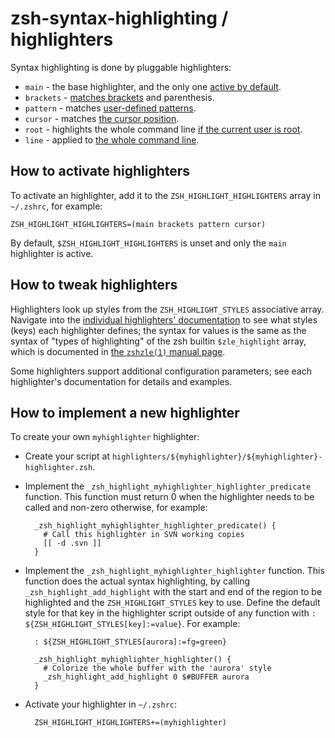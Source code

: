 zsh-syntax-highlighting / highlighters
======================================

Syntax highlighting is done by pluggable highlighters:

* `main` - the base highlighter, and the only one [active by default][1].
* `brackets` - [matches brackets][2] and parenthesis.
* `pattern` - matches [user-defined patterns][3].
* `cursor` - matches [the cursor position][4].
* `root` - highlights the whole command line [if the current user is root][5].
* `line` - applied to [the whole command line][6].

[1]: highlighters/main.md
[2]: highlighters/brackets.md
[3]: highlighters/pattern.md
[4]: highlighters/cursor.md
[5]: highlighters/root.md
[6]: highlighters/line.md


How to activate highlighters
----------------------------

To activate an highlighter, add it to the `ZSH_HIGHLIGHT_HIGHLIGHTERS` array in
`~/.zshrc`, for example:

    ZSH_HIGHLIGHT_HIGHLIGHTERS=(main brackets pattern cursor)

By default, `$ZSH_HIGHLIGHT_HIGHLIGHTERS` is unset and only the `main`
highlighter is active.


How to tweak highlighters
-------------------------

Highlighters look up styles from the `ZSH_HIGHLIGHT_STYLES` associative array.
Navigate into the [individual highlighters' documentation](highlighters/) to
see what styles (keys) each highlighter defines; the syntax for values is the
same as the syntax of "types of highlighting" of the zsh builtin
`$zle_highlight` array, which is documented in [the `zshzle(1)` manual
page][zshzle-Character-Highlighting].

[zshzle-Character-Highlighting]: http://zsh.sourceforge.net/Doc/Release/Zsh-Line-Editor.html#Character-Highlighting

Some highlighters support additional configuration parameters; see each
highlighter's documentation for details and examples.


How to implement a new highlighter
----------------------------------

To create your own `myhighlighter` highlighter:

* Create your script at
    `highlighters/${myhighlighter}/${myhighlighter}-highlighter.zsh`.

* Implement the `_zsh_highlight_myhighlighter_highlighter_predicate` function.
  This function must return 0 when the highlighter needs to be called and
  non-zero otherwise, for example:

        _zsh_highlight_myhighlighter_highlighter_predicate() {
          # Call this highlighter in SVN working copies
          [[ -d .svn ]]
        }

* Implement the `_zsh_highlight_myhighlighter_highlighter` function.
  This function does the actual syntax highlighting, by calling
  `_zsh_highlight_add_highlight` with the start and end of the region to
  be highlighted and the `ZSH_HIGHLIGHT_STYLES` key to use. Define the default
  style for that key in the highlighter script outside of any function with
  `: ${ZSH_HIGHLIGHT_STYLES[key]:=value}`. For example:

        : ${ZSH_HIGHLIGHT_STYLES[aurora]:=fg=green}

        _zsh_highlight_myhighlighter_highlighter() {
          # Colorize the whole buffer with the 'aurora' style
          _zsh_highlight_add_highlight 0 $#BUFFER aurora
        }

* Activate your highlighter in `~/.zshrc`:

        ZSH_HIGHLIGHT_HIGHLIGHTERS+=(myhighlighter)
